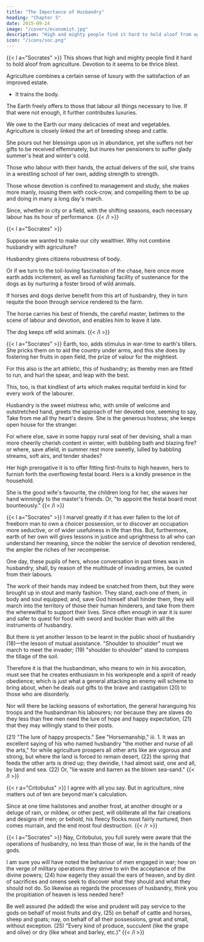 ```yaml
---
title: "The Importance of Husbandry"
heading: "Chapter 5"
date: 2015-09-24
image: "/covers/economist.jpg"
description: "High and mighty people find it hard to hold aloof from agriculture. Devotion to it seems to be thrice blest"
icon: "/icons/soc.png"
---
```




{{< l a="Socrates" >}}
This shows that high and mighty people find it hard to hold aloof from agriculture. Devotion to it seems to be thrice blest.

Agriculture combines a certain sense of luxury with the satisfaction of an improved estate. 
- It trains the body. 

The Earth freely offers to those that labour all things necessary to live. If that were not enough, it further contributes luxuries.
<!-- - It supplies with sweetest scent and fairest show all things wherewith to adorn the altars and statues of the gods, or deck man's person. -->

We owe to the Earth our many delicacies of meat and vegetables. Agriculture is closely linked the art of breeding sheep and cattle. <!-- , whereby we mortals may offer sacrifices well pleasing to the gods, and satisfy our personal needs withal. -->

She pours out her blessings upon us in abundance, yet she suffers not her gifts to be received effeminately, but inures her pensioners to suffer glady summer's heat and winter's cold. 

Those who labour with their hands, the actual delvers of the soil, she trains in a wrestling school of her own, adding strength to strength. 

Those whose devotion is confined to management and study, she makes more manly, rousing them with cock-crow, and compelling them to be up and doing in many a long day's march.

Since, whether in city or a field, with the shifting seasons, each necessary labour has its hour of performance. 
{{< /l >}}


{{< l a="Socrates" >}}
<!-- Or to turn to another side. --> Suppose we wanted to make our city wealthier. Why not combine husbandry with agriculture?

<!-- Or would your citizen serve on foot?  -->

Husbandry gives citizens robustness of body. 

Or if we turn to the toil-loving fascination of the chase, here once more earth adds incitement, as well as furnishing facility of sustenance for the dogs as by nurturing a foster brood of wild animals.

If horses and dogs derive benefit from this art of husbandry, they in turn requite the boon through service rendered to the farm. 

The horse carries his best of friends, the careful master, betimes to the scene of labour and devotion, and enables him to leave it late. 

The dog keeps off wild animals<!--  from fruits and flocks, and creates security in the solitary place -->. 
{{< /l >}}


{{< l a="Socrates" >}}
Earth, too, adds stimulus in war-time to earth's tillers. She pricks them on to aid the country under arms, and this she does by fostering her fruits in open field, the prize of valour for the mightiest. 

For this also is the art athletic, this of husbandry; as thereby men are fitted to run, and hurl the spear, and leap with the best.

This, too, is that kindliest of arts which makes requital tenfold in kind for every work of the labourer. 

Husbandry is the sweet mistress who, with smile of welcome and outstretched hand, greets the approach of her devoted one, seeming to say, Take from me all thy heart's desire. She is the generous hostess; she keeps open house for the stranger. 

For where else, save in some happy rural seat of her devising, shall a man more cheerily cherish content in winter, with bubbling bath and blazing fire? or where, save afield, in summer rest more sweetly, lulled by babbling streams, soft airs, and tender shades? 

Her high prerogative it is to offer fitting first-fruits to high heaven, hers to furnish forth the overflowing festal board. Hers is a kindly presence in the household. 

She is the good wife's favourite, the children long for her, she waves her hand winningly to the master's friends. Or, "to appoint the festal board most bounteously." 
{{< /l >}}

{{< l a="Socrates" >}}
I marvel greatly if it has ever fallen to the lot of freeborn man to own a choicer possession, or to discover an occupation more seductive, or of wider usefulness in life than this. But, furthermore, earth of her own will gives lessons in justice and uprightness to all who can understand her meaning, since the nobler the service of devotion rendered, the ampler the riches of her recompense.

One day, these pupils of hers, whose conversation in past times was in husbandry, shall, by reason of the multitude of invading armies, be ousted from their labours. 

The work of their hands may indeed be snatched from them, but they were brought up in stout and manly fashion. They stand, each one of them, in body and soul equipped; and, save God himself shall hinder them, they will march into the territory of those their human hinderers, and take from them the wherewithal to support their lives. Since often enough in war it is surer and safer to quest for food with sword and buckler than with all the instruments of husbandry.

But there is yet another lesson to be learnt in the public shool of husbandry (18)—the lesson of mutual assistance. "Shoulder to shoulder" must we march to meet the invader; (19) "shoulder to shoulder" stand to compass the tillage of the soil. 

Therefore it is that the husbandman, who means to win in his avocation, must see that he creates enthusiasm in his workpeople and a spirit of ready obedience; which is just what a general attacking an enemy will scheme to bring about, when he deals out gifts to the brave and castigation (20) to those who are disorderly. 

Nor will there be lacking seasons of exhortation, the general haranguing his troops and the husbandman his labourers; nor because they are slaves do they less than free men need the lure of hope and happy expectation, (21) that they may willingly stand to their posts. 

(21) "The lure of happy prospects." See "Horsemanship," iii. 1. It was an excellent saying of his who named husbandry "the mother and nurse of all the arts," for while agriculture prospers all other arts like are vigorous and strong, but where the land is forced to remain desert, (22) the spring that feeds the other arts is dried up; they dwindle, I had almost said, one and all, by land and sea. (22) Or, "lie waste and barren as the blown sea-sand." 
{{< /l >}}


{{< r a="Critobulus" >}}
I agree with all you say. But in agriculture, nine matters out of ten are beyond man's calculation. 

Since at one time hailstones and another frost, at another drought or a deluge of rain, or mildew, or other pest, will obliterate all the fair creations and designs of men; or behold, his fleecy flocks most fairly nurtured, then comes murrain, and the end most foul destruction. 
{{< /r >}}


{{< l a="Socrates" >}}
Nay, Critobulus, you full surely were aware that the operations of husbandry, no less than those of war, lie in the hands of the gods. 

I am sure you will have noted the behaviour of men engaged in war; how on the verge of military operations they strive to win the acceptance of the divine powers; (24) how eagerly they assail the ears of heaven, and by dint of sacrifices and omens seek to discover what they should and what they should not do. So likewise as regards the processes of husbandry, think you the propitiation of heaven is less needed here? 

Be well assured (he added) the wise and prudent will pay service to the gods on behalf of moist fruits and dry, (25) on behalf of cattle and horses, sheep and goats; nay, on behalf of all their possessions, great and small, without exception. (25) "Every kind of produce, succulent (like the grape and olive) or dry (like wheat and barley, etc.)" 
{{< /l >}}

